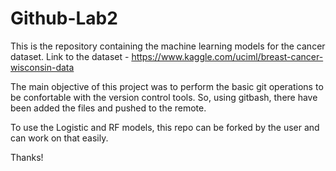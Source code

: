 # Github-Lab2

This is the repository containing the machine learning models for the cancer dataset. Link to the dataset - https://www.kaggle.com/uciml/breast-cancer-wisconsin-data

The main objective of this project was to perform the basic git operations to be confortable with the version control tools.
So, using gitbash, there have been added the files and pushed to the remote.

To use the Logistic and RF models, this repo can be forked by the user and can work on that easily.

Thanks!
